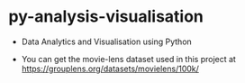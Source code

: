 # py-analysis-visualisation

* Data Analytics and Visualisation using Python

* You can get the movie-lens dataset used in this project at https://grouplens.org/datasets/movielens/100k/
